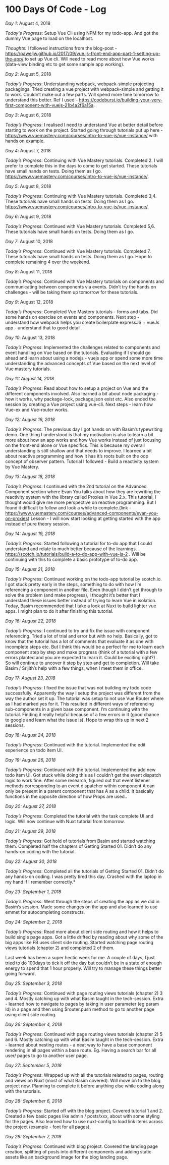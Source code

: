 # 100 Days Of Code - Log

*Day 1*: August 4, 2018

*Today's Progress*: Setup Vue Cli using NPM for my todo-app. And got the dummy Vue page to load on the localhost.

*Thoughts:* I followed instructions from the blog-post - https://paweljw.github.io/2017/09/vue.js-front-end-app-part-1-setting-up-the-app/ to set up Vue cli. Will need to read more about how Vue works (data-view binding etc to get some sample app working).


*Day 2*: August 5, 2018

*Today’s Progress*: Understanding webpack, webpack-simple projecting packagings. Tried creating a vue project with webpack-simple and getting it to work. Couldn’t make out a few parts. Will spend more time tomorrow to understand this better. Ref I used - https://codeburst.io/building-your-very-first-component-with-vuejs-21b4a2f6a15a.

*Day 3*: August 6, 2018

*Today’s Progress*: I realised I need to understand Vue at better detail before starting to work on the project. Started going through tutorials put up here - https://www.vuemastery.com/courses/intro-to-vue-js/vue-instance/ with hands on example.

*Day 4*: August 7, 2018

*Today’s Progress*:  Continuing with Vue Mastery tutorials. Completed 2. I will prefer to complete this in the days to come to get started. These tutorials have small hands on tests. Doing them as I go.  https://www.vuemastery.com/courses/intro-to-vue-js/vue-instance/. 

*Day 5*: August 8, 2018

*Today’s Progress*:  Continuing with Vue Mastery tutorials. Completed 3,4. These tutorials have small hands on tests. Doing them as I go.  https://www.vuemastery.com/courses/intro-to-vue-js/vue-instance/.

*Day 6*: August 9, 2018

*Today’s Progress*:  Continued with Vue Mastery tutorials. Completed 5,6. These tutorials have small hands on tests. Doing them as I go.

*Day 7*: August 10, 2018

*Today’s Progress*:  Continued with Vue Mastery tutorials. Completed 7. These tutorials have small hands on tests. Doing them as I go. Hope to complete remaining 4 over the weekend.

*Day 8*: August 11, 2018

*Today’s Progress*:  Continued with Vue Mastery tutorials on components and communicating between components via events. Didn’t try the hands on challenges - will be taking them up tomorrow for these tutorials.

*Day 9*: August 12, 2018

*Today’s Progress*:  Completed Vue Mastery tutorials - forms and tabs. Did some hands on exercise on events and components. Next step - understand how webpack helps you create boilerplate expressJS + vueJs app - understand that to good detail.

*Day 10*: August 13, 2018

*Today’s Progress*:  Implemented the challenges related to components and event handling on Vue based on the tutorials. Evaluating if I should go ahead and learn about using a nodejs - vuejs app or spend some more time understanding the advanced concepts of Vue based on the next level of Vue mastery tutorials.

*Day 11: August 14, 2018*

*Today’s Progress*:  Read about how to setup a project on Vue and the different components involved. Also learned a bit about node packaging - how it works, why package-lock, package.json exist etc. Also ended the session by creating a Vue project using vue-cli. Next steps - learn how Vue-ex and Vue-router works.

*Day 12: August 16, 2018*

*Today’s Progress*:  The previous day I got hands on with Basim’s typewriting demo. One thing I understood is that my motivation is also to learn a bit more about how an app works and how Vue works instead of just focusing on the front-end alone or Vue specifics. This is because my overall understanding is still shallow and that needs to improve. I learned a bit about reactive programming and how it has it’s roots built on the oop concept of observer pattern. Tutorial I followed - Build a reactivity system by Vue Mastery.


*Day 13: August 18, 2018*

*Today’s Progress*: I continued with the 2nd tutorial on the Advanced Component section where Evan You talks about how they are rewriting the reactivity system with the library called Proxies in Vue 2.x. This tutorial, I thought would give me more perspective on reactive programming. But I found it difficult to follow and look a while to complete.(link - https://www.vuemastery.com/courses/advanced-components/evan-you-on-proxies) Lesson - I will now start looking at getting started with the app instead of pure theory session.


*Day 14: August 19, 2018*

*Today’s Progress*: Started following a tutorial for to-do app that I could understand and relate to much better because of the learnings. https://scotch.io/tutorials/build-a-to-do-app-with-vue-js-2 . Will be continuing with this to complete a basic prototype of to-do app.

*Day 15: August 21, 2018*

*Today’s Progress*:  Continued working on the todo-app tutorial by scotch.io. I got stuck pretty early in the steps, something to do with how I’m referencing a component in another file. Even though I didn’t get through to solve the problem (and make progress), I thought it’s better that I understand these issues better instead of trying to learn Vue in isolation. Today, Basim recommended that I take a look at Nuxt to build lighter vue apps. I might plan to do it after finishing this tutorial.

*Day 16: August 22, 2018*

*Today’s Progress*: I continued to try and fix the issue with component referencing. Tried a lot of trial and error but with no help. Basically, got to know that the tutorial has a lot of comments that evaluate it as one with incomplete steps etc. But I think this would be a perfect for me to learn each component step by step and make progress (think of a tutorial with a few errors planted and you are expected to learn it. Could be exciting right?) . So will continue to uncover it step by step and get to completion. Will take Basim / Srijith’s help with a few things, when I meet them in office.

*Day 17: August 23, 2018*

*Today’s Progress*: I fixed the issue that was not building my todo code successfully. Apparently the way I setup the project was different from the way the author set it up. The tutorial was setup to not use Vue Router where as I had marked yes for it. This resulted in different ways of referencing sub-components in a given base component. I’m continuing with the tutorial. Finding it really helpful because of a few errors in it (good chance to google and learn what the issue is). Hope to wrap this up in next 2 sessions.

*Day 18: August 24, 2018*

*Today’s Progress*: Continued with the tutorial. Implemented the edit experience on todo item UI.

*Day 19: August 26, 2018*

*Today’s Progress*: Continued with the tutorial. Implemented the add new todo item UI. Got stuck while doing this as I couldn’t get the event dispatch logic to work fine. After some research, figured out that event listener methods corresponding to an event dispatcher within component A can only be present in a parent component that has A as a child. It basically functions in the opposite direction of how Props are used..

*Day 20: August 27, 2018*

*Today’s Progress*: Completed the tutorial with the task complete UI and logic. Will now continue with Nuxt tutorial from tomorrow.

*Day 21: August 29, 2018*

*Today’s Progress*: Got hold of tutorials from Basim and started watching them. Completed half the chapters of Getting Started 01. Didn’t do any hands-on coding with the tutorial.

*Day 22: August 30, 2018*

*Today’s Progress*: Completed all the tutorials of Getting Started 01. Didn’t do any hands-on coding. I was pretty tired this day. Crashed with the laptop in my hand if I remember correctly.*

*Day 23: September 1, 2018*

*Today’s Progress*: Went through the steps of creating the app as we did in Basim’s session. Made some changes on the app and also learned to use emmet for autocompleting constructs.

*Day 24: September 2, 2018*

*Today’s Progress*: Read more about client side routing and how it helps to build single page apps. Got a little drifted by reading about why some of the big apps like FB uses client side routing. Started watching page routing views tutorials (chapter 2) and completed 2 of them.

Last week has been a super hectic week for me. A couple of days, I just tried to do 100days to tick it off the day but couldn’t be in a state of enough energy to spend that 1 hour properly. Will try to manage these things better going forward.

*Day 25: September 3, 2018*

*Today’s Progress*: Continued with page routing views tutorials (chapter 2) 3 and 4. Mostly catching up with what Basim taught in the tech-session. Extra - learned how to navigate to pages by taking in user parameter (eg param Id) in a page and then using $router.push method to go to another page using client side routing.

*Day 26: September 4, 2018*

*Today’s Progress*: Continued with page routing views tutorials (chapter 2) 5 and 6. Mostly catching up with what Basim taught in the tech-session. Extra - learned about nesting routes - a neat way to have a base component rendering in all pages within a base route. Eg. Having a search bar for all user/ pages to go to another user page.

*Day 27: September 5, 2018*

*Today’s Progress*: Wrapped up with all the tutorials related to pages, routing and views on Nuxt (most of what Basim covered). Will move on to the blog project now. Planning to complete it before anything else while coding along with the tutorials.

*Day 28: September 6, 2018*

*Today’s Progress*: Started off with the blog project. Covered tutorial 1 and 2. Created a few basic pages like admin / posts/xxx, about with some styling for the pages. Also learned how to use nuxt-config to load link items across the project (example - font for all pages).

*Day 29: September 7, 2018*

*Today’s Progress*: Continued with blog project. Covered the landing page creation, splitting of posts into different components and adding static assets like an background image for the blog landing page.

